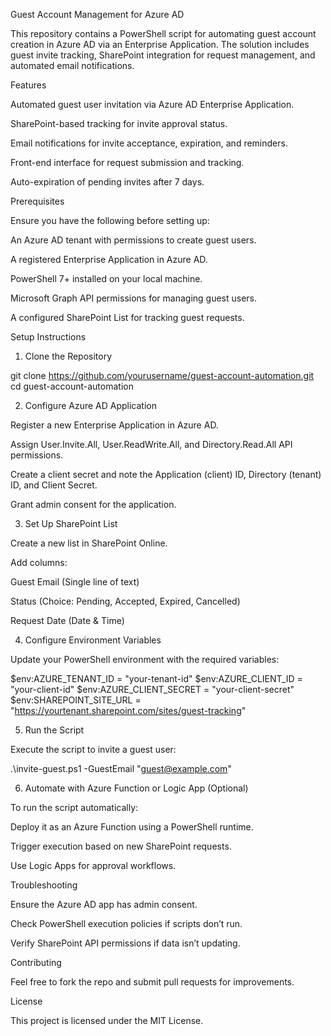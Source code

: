 Guest Account Management for Azure AD

This repository contains a PowerShell script for automating guest account creation in Azure AD via an Enterprise Application. The solution includes guest invite tracking, SharePoint integration for request management, and automated email notifications.

Features

Automated guest user invitation via Azure AD Enterprise Application.

SharePoint-based tracking for invite approval status.

Email notifications for invite acceptance, expiration, and reminders.

Front-end interface for request submission and tracking.

Auto-expiration of pending invites after 7 days.

Prerequisites

Ensure you have the following before setting up:

An Azure AD tenant with permissions to create guest users.

A registered Enterprise Application in Azure AD.

PowerShell 7+ installed on your local machine.

Microsoft Graph API permissions for managing guest users.

A configured SharePoint List for tracking guest requests.

Setup Instructions

1. Clone the Repository

git clone https://github.com/yourusername/guest-account-automation.git
cd guest-account-automation

2. Configure Azure AD Application

Register a new Enterprise Application in Azure AD.

Assign User.Invite.All, User.ReadWrite.All, and Directory.Read.All API permissions.

Create a client secret and note the Application (client) ID, Directory (tenant) ID, and Client Secret.

Grant admin consent for the application.

3. Set Up SharePoint List

Create a new list in SharePoint Online.

Add columns:

Guest Email (Single line of text)

Status (Choice: Pending, Accepted, Expired, Cancelled)

Request Date (Date & Time)

4. Configure Environment Variables

Update your PowerShell environment with the required variables:

$env:AZURE_TENANT_ID = "your-tenant-id"
$env:AZURE_CLIENT_ID = "your-client-id"
$env:AZURE_CLIENT_SECRET = "your-client-secret"
$env:SHAREPOINT_SITE_URL = "https://yourtenant.sharepoint.com/sites/guest-tracking"

5. Run the Script

Execute the script to invite a guest user:

.\invite-guest.ps1 -GuestEmail "guest@example.com"

6. Automate with Azure Function or Logic App (Optional)

To run the script automatically:

Deploy it as an Azure Function using a PowerShell runtime.

Trigger execution based on new SharePoint requests.

Use Logic Apps for approval workflows.

Troubleshooting

Ensure the Azure AD app has admin consent.

Check PowerShell execution policies if scripts don’t run.

Verify SharePoint API permissions if data isn’t updating.

Contributing

Feel free to fork the repo and submit pull requests for improvements.

License

This project is licensed under the MIT License.
